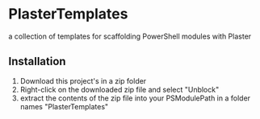 # PlasterTemplates
a collection of templates for scaffolding PowerShell modules with Plaster

## Installation
1. Download this project's in a zip folder
2. Right-click on the downloaded zip file and select "Unblock"
3. extract the contents of the zip file into your PSModulePath in a folder names "PlasterTemplates"
